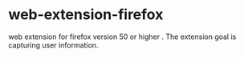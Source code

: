 # web-extension-firefox
web extension for firefox version 50 or higher . The extension goal is capturing user information.
